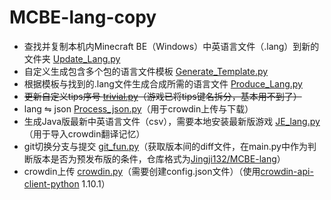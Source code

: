 # MCBE-lang-copy

* 查找并复制本机内Minecraft BE（Windows）中英语言文件（.lang）到新的文件夹 [Update_Lang.py](Update_Lang.py)
* 自定义生成包含多个包的语言文件模板 [Generate_Template.py](Generate_Template.py)
* 根据模板与找到的.lang文件生成合成所需的语言文件 [Produce_Lang.py](Produce_Lang.py)
* ~~更新自定义tips序号 [trivial.py](trivial.py)（游戏已将tips键名拆分，基本用不到了）~~
* lang ⇋ json [Process_json.py](Process_json.py)（用于crowdin上传与下载）
* 生成Java版最新中英语言文件（csv），需要本地安装最新版游戏 [JE_lang.py](JE_lang.py)（用于导入crowdin翻译记忆）
* git切换分支与提交 [git_fun.py](git_fun.py)（获取版本间的diff文件，在main.py中作为判断版本是否为预发布版的条件，仓库格式为[Jingji132/MCBE-lang](https://github.com/Jingji132/MCBE-lang)</small>）
* crowdin上传 [crowdin.py](crowdin.py)（需要创建config.json文件）（使用[crowdin-api-client-python](https://github.com/crowdin/crowdin-api-client-python) 1.10.1）
